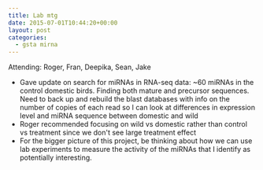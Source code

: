 ```yaml
---
title: Lab mtg
date: 2015-07-01T10:44:20+00:00
layout: post
categories:
  - gsta mirna
---
```

Attending: Roger, Fran, Deepika, Sean, Jake

  * Gave update on search for miRNAs in RNA-seq data: ~60 miRNAs in the control domestic birds. Finding both mature and precursor sequences. Need to back up and rebuild the blast databases with info on the number of copies of each read so I can look at differences in expression level and miRNA sequence between domestic and wild
  * Roger recommended focusing on wild vs domestic rather than control vs treatment since we don't see large treatment effect
  * For the bigger picture of this project, be thinking about how we can use lab experiments to measure the activity of the miRNAs that I identify as potentially interesting.
